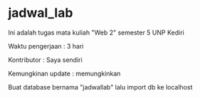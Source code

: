 # jadwal_lab

Ini adalah tugas mata kuliah "Web 2" semester 5 UNP Kediri

Waktu pengerjaan : 3 hari

Kontributor : Saya sendiri

Kemungkinan update : memungkinkan

Buat database bernama "jadwallab" lalu import db ke localhost